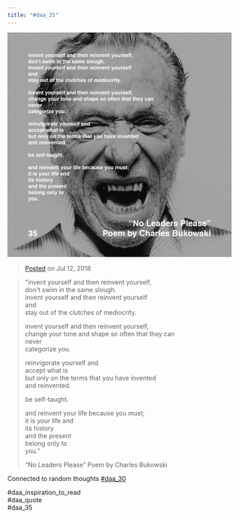 ```yaml
---
title: "#daa_35"
---
```

![](../assets/201807122329.jpg)

>[Posted](202106221357) on Jul 12, 2018

>"invent yourself and then reinvent yourself,  
>don't swim in the same slough.  
>invent yourself and then reinvent yourself  
>and  
>stay out of the clutches of mediocrity.  
>  
>invent yourself and then reinvent yourself,  
>change your tone and shape so often that they can  
>never  
>categorize you.  
>  
>reinvigorate yourself and  
>accept what is  
>but only on the terms that you have invented  
>and reinvented.  
>  
>be self-taught.  
>  
>and reinvent your life because you must;  
>it is your life and  
>its history  
>and the present  
>belong only to  
>you."  
>  
>“No Leaders Please” Poem by Charles Bukowski

Connected to random thoughts [#daa_30](201806302311)

#daa_inspiration_to_read  
#daa_quote  
#daa_35